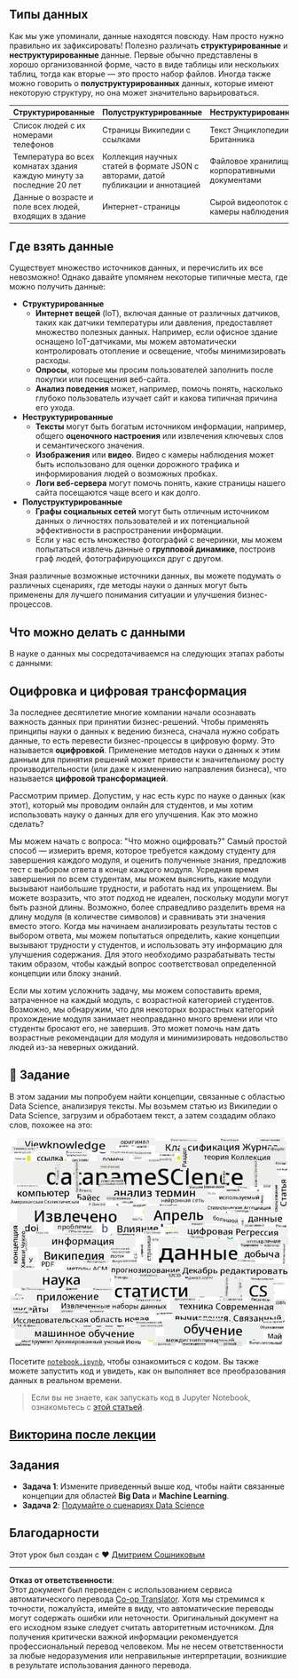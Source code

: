 <!--
CO_OP_TRANSLATOR_METADATA:
{
  "original_hash": "a76ab694b1534fa57981311975660bfe",
  "translation_date": "2025-09-06T12:01:58+00:00",
  "source_file": "1-Introduction/01-defining-data-science/README.md",
  "language_code": "ru"
}
-->
## Типы данных

Как мы уже упоминали, данные находятся повсюду. Нам просто нужно правильно их зафиксировать! Полезно различать **структурированные** и **неструктурированные** данные. Первые обычно представлены в хорошо организованной форме, часто в виде таблицы или нескольких таблиц, тогда как вторые — это просто набор файлов. Иногда также можно говорить о **полуструктурированных** данных, которые имеют некоторую структуру, но она может значительно варьироваться.

| Структурированные                                                           | Полуструктурированные                                                                         | Неструктурированные                     |
| ---------------------------------------------------------------------------- | --------------------------------------------------------------------------------------------- | --------------------------------------- |
| Список людей с их номерами телефонов                                        | Страницы Википедии с ссылками                                                                 | Текст Энциклопедии Британника           |
| Температура во всех комнатах здания каждую минуту за последние 20 лет       | Коллекция научных статей в формате JSON с авторами, датой публикации и аннотацией             | Файловое хранилище с корпоративными документами |
| Данные о возрасте и поле всех людей, входящих в здание                      | Интернет-страницы                                                                             | Сырой видеопоток с камеры наблюдения    |

## Где взять данные

Существует множество источников данных, и перечислить их все невозможно! Однако давайте упомянем некоторые типичные места, где можно получить данные:

* **Структурированные**
  - **Интернет вещей** (IoT), включая данные от различных датчиков, таких как датчики температуры или давления, предоставляет множество полезных данных. Например, если офисное здание оснащено IoT-датчиками, мы можем автоматически контролировать отопление и освещение, чтобы минимизировать расходы.
  - **Опросы**, которые мы просим пользователей заполнить после покупки или посещения веб-сайта.
  - **Анализ поведения** может, например, помочь понять, насколько глубоко пользователь изучает сайт и какова типичная причина его ухода.
* **Неструктурированные**
  - **Тексты** могут быть богатым источником информации, например, общего **оценочного настроения** или извлечения ключевых слов и семантического значения.
  - **Изображения** или **видео**. Видео с камеры наблюдения может быть использовано для оценки дорожного трафика и информирования людей о возможных пробках.
  - **Логи веб-сервера** могут помочь понять, какие страницы нашего сайта посещаются чаще всего и как долго.
* **Полуструктурированные**
  - **Графы социальных сетей** могут быть отличным источником данных о личностях пользователей и их потенциальной эффективности в распространении информации.
  - Если у нас есть множество фотографий с вечеринки, мы можем попытаться извлечь данные о **групповой динамике**, построив граф людей, фотографирующихся друг с другом.

Зная различные возможные источники данных, вы можете подумать о различных сценариях, где методы науки о данных могут быть применены для лучшего понимания ситуации и улучшения бизнес-процессов.

## Что можно делать с данными

В науке о данных мы сосредотачиваемся на следующих этапах работы с данными:

## Оцифровка и цифровая трансформация

За последнее десятилетие многие компании начали осознавать важность данных при принятии бизнес-решений. Чтобы применять принципы науки о данных к ведению бизнеса, сначала нужно собрать данные, то есть перевести бизнес-процессы в цифровую форму. Это называется **оцифровкой**. Применение методов науки о данных к этим данным для принятия решений может привести к значительному росту производительности (или даже к изменению направления бизнеса), что называется **цифровой трансформацией**.

Рассмотрим пример. Допустим, у нас есть курс по науке о данных (как этот), который мы проводим онлайн для студентов, и мы хотим использовать науку о данных для его улучшения. Как это можно сделать?

Мы можем начать с вопроса: "Что можно оцифровать?" Самый простой способ — измерить время, которое требуется каждому студенту для завершения каждого модуля, и оценить полученные знания, предложив тест с выбором ответа в конце каждого модуля. Усреднив время завершения по всем студентам, мы можем выяснить, какие модули вызывают наибольшие трудности, и работать над их упрощением.
Вы можете возразить, что этот подход не идеален, поскольку модули могут быть разной длины. Возможно, более справедливо разделить время на длину модуля (в количестве символов) и сравнивать эти значения вместо этого.
Когда мы начинаем анализировать результаты тестов с выбором ответа, мы можем попытаться определить, какие концепции вызывают трудности у студентов, и использовать эту информацию для улучшения содержания. Для этого необходимо разрабатывать тесты таким образом, чтобы каждый вопрос соответствовал определенной концепции или блоку знаний.

Если мы хотим усложнить задачу, мы можем сопоставить время, затраченное на каждый модуль, с возрастной категорией студентов. Возможно, мы обнаружим, что для некоторых возрастных категорий прохождение модуля занимает неоправданно много времени или что студенты бросают его, не завершив. Это может помочь нам дать возрастные рекомендации для модуля и минимизировать недовольство людей из-за неверных ожиданий.

## 🚀 Задание

В этом задании мы попробуем найти концепции, связанные с областью Data Science, анализируя тексты. Мы возьмем статью из Википедии о Data Science, загрузим и обработаем текст, а затем создадим облако слов, похожее на это:

![Облако слов для Data Science](../../../../translated_images/ds_wordcloud.664a7c07dca57de017c22bf0498cb40f898d48aa85b3c36a80620fea12fadd42.ru.png)

Посетите [`notebook.ipynb`](../../../../1-Introduction/01-defining-data-science/notebook.ipynb ':ignore'), чтобы ознакомиться с кодом. Вы также можете запустить код и увидеть, как он выполняет все преобразования данных в реальном времени.

> Если вы не знаете, как запускать код в Jupyter Notebook, ознакомьтесь с [этой статьей](https://soshnikov.com/education/how-to-execute-notebooks-from-github/).

## [Викторина после лекции](https://ff-quizzes.netlify.app/en/ds/quiz/1)

## Задания

* **Задача 1**: Измените приведенный выше код, чтобы найти связанные концепции для областей **Big Data** и **Machine Learning**.
* **Задача 2**: [Подумайте о сценариях Data Science](assignment.md)

## Благодарности

Этот урок был создан с ♥️ [Дмитрием Сошниковым](http://soshnikov.com)

---

**Отказ от ответственности**:  
Этот документ был переведен с использованием сервиса автоматического перевода [Co-op Translator](https://github.com/Azure/co-op-translator). Хотя мы стремимся к точности, пожалуйста, имейте в виду, что автоматические переводы могут содержать ошибки или неточности. Оригинальный документ на его исходном языке следует считать авторитетным источником. Для получения критически важной информации рекомендуется профессиональный перевод человеком. Мы не несем ответственности за любые недоразумения или неправильные интерпретации, возникшие в результате использования данного перевода.